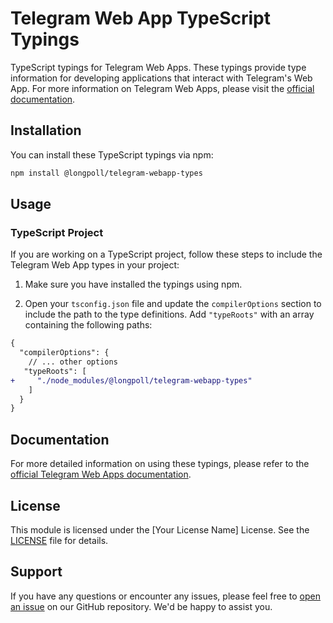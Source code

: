 # Telegram Web App TypeScript Typings

TypeScript typings for Telegram Web Apps. These typings provide type information for developing applications that interact with Telegram's Web App. For more information on Telegram Web Apps, please visit the [official documentation](https://core.telegram.org/bots/webapps).

## Installation

You can install these TypeScript typings via npm:

```bash
npm install @longpoll/telegram-webapp-types
```

## Usage

### TypeScript Project

If you are working on a TypeScript project, follow these steps to include the Telegram Web App types in your project:

1. Make sure you have installed the typings using npm.

2. Open your `tsconfig.json` file and update the `compilerOptions` section to include the path to the type definitions. Add `"typeRoots"` with an array containing the following paths:

```diff
{
  "compilerOptions": {
    // ... other options
   "typeRoots": [
+     "./node_modules/@longpoll/telegram-webapp-types"
    ]
  }
}
```

## Documentation

For more detailed information on using these typings, please refer to the [official Telegram Web Apps documentation](https://core.telegram.org/bots/webapps).

## License

This module is licensed under the [Your License Name] License. See the [LICENSE](LICENSE) file for details.

## Support

If you have any questions or encounter any issues, please feel free to [open an issue](https://github.com/longpoll/telegram-webapp-types/issues) on our GitHub repository. We'd be happy to assist you.
